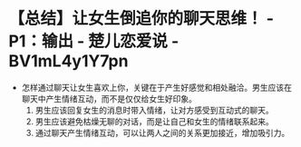 # 【总结】让女生倒追你的聊天思维！ - P1：输出 - 楚儿恋爱说 - BV1mL4y1Y7pn

-   怎样通过聊天让女生喜欢上你，关键在于产生好感觉和相处融洽。男生应该在聊天中产生情绪互动，而不是仅仅给女生好印象。
    1.  男生应该回复女生的消息时带入情绪，让对方感受到互动式的聊天。
    2.  男生应该避免枯燥无聊的对话，而是让自己和女生的情绪联系起来。
    3.  通过聊天产生情绪互动，可以让两人之间的关系更加接近，增加吸引力。